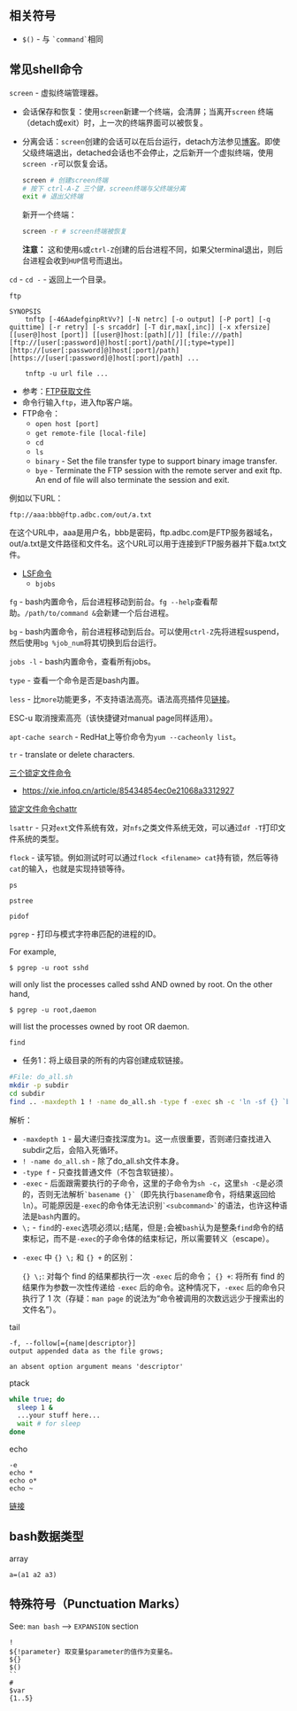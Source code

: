 ## 相关符号

* `$()` - 与 `` `command` ``相同

## 常见shell命令

`screen` - 虚拟终端管理器。

  - 会话保存和恢复：使用`screen`新建一个终端，会清屏；当离开`screen` 终端（detach或exit）时，上一次的终端界面可以被恢复。

  - 分离会话：`screen`创建的会话可以在后台运行，detach方法参见[博客](https://www.cnblogs.com/mingerlcm/p/12848511.html)。即使父级终端退出，detached会话也不会停止，之后新开一个虚拟终端，使用`screen -r`可以恢复会话。

    ```bash
    screen # 创建screen终端
    # 按下 ctrl-A-Z 三个键，screen终端与父终端分离
    exit # 退出父终端
    ```

    新开一个终端：
    ```bash
    screen -r # screen终端被恢复
    ```

    **注意：** 这和使用`&`或`ctrl-Z`创建的后台进程不同，如果父terminal退出，则后台进程会收到`HUP`信号而退出。

`cd`
    - `cd -` - 返回上一个目录。

`ftp`

    SYNOPSIS
        tnftp [-46AadefginpRtVv?] [-N netrc] [-o output] [-P port] [-q quittime] [-r retry] [-s srcaddr] [-T dir,max[,inc]] [-x xfersize] [[user@]host [port]] [[user@]host:[path][/]] [file:///path] [ftp://[user[:password]@]host[:port]/path[/][;type=type]] [http://[user[:password]@]host[:port]/path] [https://[user[:password]@]host[:port]/path] ...
        
        tnftp -u url file ...

  - 参考：[FTP获取文件](https://juejin.cn/s/ftp%20%E8%8E%B7%E5%8F%96%E6%96%87%E4%BB%B6)
  - 命令行输入`ftp`，进入ftp客户端。
  - FTP命令：
    - `open host [port]`
    - `get remote-file [local-file]`
    - `cd`
    - `ls`
    - `binary` - Set the file transfer type to support binary image transfer.
    - `bye` - Terminate the FTP session with the remote server and exit ftp. An end of file will also terminate the session and exit.

  例如以下URL：
    
    ftp://aaa:bbb@ftp.adbc.com/out/a.txt

  在这个URL中，aaa是用户名，bbb是密码，ftp.adbc.com是FTP服务器域名，out/a.txt是文件路径和文件名。这个URL可以用于连接到FTP服务器并下载a.txt文件。

* [LSF命令](https://zhuanlan.zhihu.com/p/283973455)
  - `bjobs`

`fg` - bash内置命令，后台进程移动到前台。`fg --help`查看帮助。`/path/to/command &`会新建一个后台进程。

`bg` - bash内置命令，前台进程移动到后台。可以使用`ctrl-Z`先将进程suspend，然后使用`bg %job_num`将其切换到后台运行。

`jobs -l` - bash内置命令，查看所有jobs。

`type` - 查看一个命令是否是bash内置。

`less` - 比`more`功能更多，不支持语法高亮。语法高亮插件见[链接](https://unix.stackexchange.com/questions/90990/less-command-and-syntax-highlighting)。

  ESC-u 取消搜索高亮（该快捷键对manual page同样适用）。

`apt-cache search` - RedHat上等价命令为`yum --cacheonly list`。

`tr` - translate or delete characters.

[三个锁定文件命令](https://juejin.cn/s/linux%20%E6%96%87%E4%BB%B6%E9%94%81%20%E5%91%BD%E4%BB%A4)
* https://xie.infoq.cn/article/85434854ec0e21068a3312927

[锁定文件命令chattr](https://www.jianshu.com/p/6c786a8621d7)

`lsattr` - 只对`ext`文件系统有效，对`nfs`之类文件系统无效，可以通过`df -T`打印文件系统的类型。

`flock` - 读写锁。例如测试时可以通过`flock <filename> cat`持有锁，然后等待`cat`的输入，也就是实现持锁等待。

`ps`

`pstree`

`pidof`

`pgrep` - 打印与模式字符串匹配的进程的ID。

  For example,

    $ pgrep -u root sshd

  will only list the processes called sshd AND owned by root.  On the other hand,

    $ pgrep -u root,daemon

  will list the processes owned by root OR daemon.

`find`

  * 任务1：将上级目录的所有的内容创建成软链接。

  ```bash
  #File: do_all.sh
  mkdir -p subdir
  cd subdir
  find .. -maxdepth 1 ! -name do_all.sh -type f -exec sh -c 'ln -sf {} `basename {}`' \;
  ```

  解析：

  - `-maxdepth 1` - 最大递归查找深度为`1`。这一点很重要，否则递归查找进入subdir之后，会陷入死循环。
  - `! -name do_all.sh` - 除了do_all.sh文件本身。
  - `-type f` - 只查找普通文件（不包含软链接）。
  - `-exec` - 后面跟需要执行的子命令，这里的子命令为`sh -c`，这里`sh -c`是必须的，否则无法解析`` `basename {}` ``（即先执行`basename`命令，将结果返回给`ln`）。可能原因是`-exec`的命令体无法识别`` `<subcommand>` ``的语法，也许这种语法是`bash`内置的。
  - `\;` - `find`的`-exec`选项必须以`;`结尾，但是`;`会被`bash`认为是整条`find`命令的结束标记，而不是`-exec`的子命令体的结束标记，所以需要转义（escape）。

  * `-exec` 中 `{} \;` 和 `{} +` 的区别：

    `{} \;`: 对每个 find 的结果都执行一次 `-exec` 后的命令；
    `{} +`: 将所有 find 的结果作为参数一次性传递给 `-exec` 后的命令。这种情况下，`-exec` 后的命令只执行了 1 次（存疑：`man page` 的说法为“命令被调用的次数远远少于搜索出的文件名”）。

tail

    -f, --follow[={name|descriptor}]
    output appended data as the file grows;

    an absent option argument means 'descriptor'

ptack

  ```bash
  while true; do
    sleep 1 &
    ...your stuff here...
    wait # for sleep
  done
  ```

echo

    -e 
    echo *
    echo o*
    echo ~

[链接](https://flaviocopes.com/linux-command-echo/)


## bash数据类型

array

    a=(a1 a2 a3)

## 特殊符号（Punctuation Marks）

See: `man bash` --> `EXPANSION` section

    !
    ${!parameter} 取变量$parameter的值作为变量名。
    ${}
    $()
    ``
    #
    $var
    {1..5}